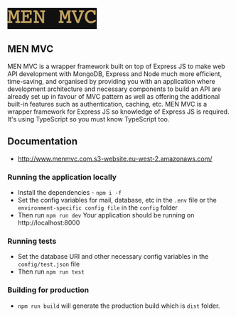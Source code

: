 ![Alt text](logo.png?raw=true 'MEN MVC')

## MEN MVC

MEN MVC is a wrapper framework built on top of Express JS to make web API development with MongoDB, Express and Node much more efficient, time-saving, and organised by providing you with an application where development architecture and necessary components to build an API are already set up in favour of MVC pattern as well as offering the additional built-in features such as authentication, caching, etc. MEN MVC is a wrapper framework for Express JS so knowledge of Express JS is required. It's using TypeScript so you must know TypeScript too.

## Documentation
- http://www.menmvc.com.s3-website.eu-west-2.amazonaws.com/

### Running the application locally
- Install the dependencies - `npm i -f`
- Set the config variables for mail, database, etc in the `.env` file or the `environment-specific config file` in the `config` folder
- Then run `npm run dev` 
Your application should be running on http://localhost:8000

### Running tests
- Set the database URI and other necessary config variables in the `config/test.json` file
- Then run `npm run test`

### Building for production
- `npm run build` will generate the production build which is `dist` folder.
